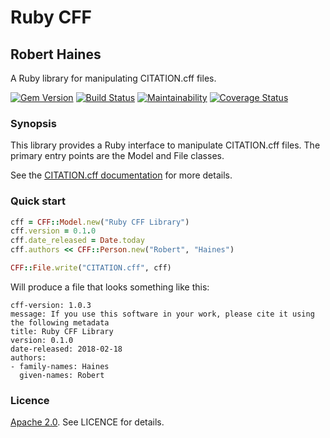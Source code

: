 # Ruby CFF
## Robert Haines

A Ruby library for manipulating CITATION.cff files.

[![Gem Version](https://badge.fury.io/rb/cff.svg)](https://badge.fury.io/rb/cff)
[![Build Status](https://travis-ci.org/hainesr/ruby-cff.svg?branch=master)](https://travis-ci.org/hainesr/ruby-cff)
[![Maintainability](https://api.codeclimate.com/v1/badges/7eaa3890f17664e10bc6/maintainability)](https://codeclimate.com/github/hainesr/ruby-cff/maintainability)
[![Coverage Status](https://coveralls.io/repos/github/hainesr/ruby-cff/badge.svg)](https://coveralls.io/github/hainesr/ruby-cff)

### Synopsis

This library provides a Ruby interface to manipulate CITATION.cff files. The primary entry points are the Model and File classes.

See the [CITATION.cff documentation](https://citation-file-format.github.io/) for more details.

### Quick start

```ruby
cff = CFF::Model.new("Ruby CFF Library")
cff.version = 0.1.0
cff.date_released = Date.today
cff.authors << CFF::Person.new("Robert", "Haines")

CFF::File.write("CITATION.cff", cff)
```

Will produce a file that looks something like this:

```
cff-version: 1.0.3
message: If you use this software in your work, please cite it using the following metadata
title: Ruby CFF Library
version: 0.1.0
date-released: 2018-02-18
authors:
- family-names: Haines
  given-names: Robert
```

### Licence

[Apache 2.0](http://www.apache.org/licenses/). See LICENCE for details.
